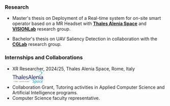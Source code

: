 ### Research

- Master's thesis on Deployment of a Real-time system for on-site smart operator based on a MR Headset with <a href='https://www.thalesaleniaspace.com/en' target="_blank"><strong>Thales Alenia Space</strong></a> and <a href='https://visionlab.di.uniroma1.it/' target="_blank"><strong>VISIONLab</strong></a> research group.

- Bachelor's thesis on UAV Saliency Detection in collaboration with the <a href='https://docenti.unisa.it/en/research/laboratories?id=138' target="_blank"><strong>CGLab</strong></a> research group.

### Internships and Collaborations

- XR Researcher, 2024/25, Thales Alenia Space, Rome, Italy <a><img src='./static/assets/img/Thales_Alenia_Space_Logo.svg.png' width='20%'></img></a>
- Collaboration Grant, Tutoring activities in Applied Computer Science and Artificial Intelligence programs.
- Computer Science faculty representative.
